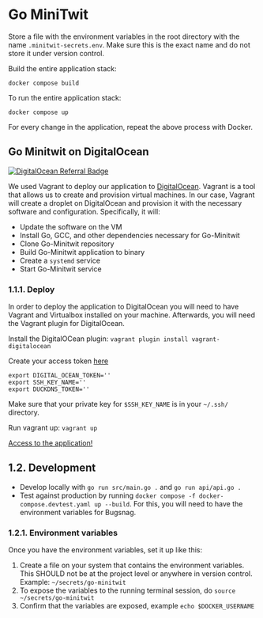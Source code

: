 
# Go MiniTwit

Store a file with the environment variables in the root directory with the name 
`.minitwit-secrets.env`. 
Make sure this is the exact name and do not store it under version control.

Build the entire application stack:
```
docker compose build
```

To run the entire application stack:
```
docker compose up
```

For every change in the application, repeat the above process with Docker.

## Go Minitwit on DigitalOcean
[![DigitalOcean Referral Badge](https://web-platforms.sfo2.digitaloceanspaces.com/WWW/Badge%203.svg)](https://www.digitalocean.com/?refcode=7cb197c4e0cb&utm_campaign=Referral_Invite&utm_medium=Referral_Program&utm_source=badge)

We used Vagrant to deploy our application to [DigitalOcean](https://www.digitalocean.com/). Vagrant is a tool that allows us to create and provision virtual machines.
In our case, Vagrant will create a droplet on DigitalOcean and provision it with the necessary software and configuration.
Specifically, it will:
- Update the software on the VM
- Install Go, GCC, and other dependencies necessary for Go-Minitwit
- Clone Go-Minitwit repository
- Build Go-Minitwit application to binary
- Create a `systemd` service
- Start Go-Minitwit service

### 1.1.1. Deploy

In order to deploy the application to DigitalOcean you will need to have Vagrant and Virtualbox installed on your machine. Afterwards, you will need the Vagrant plugin for DigitalOcean.

Install the DigitalOCean plugin: `vagrant plugin install vagrant-digitalocean`

Create your access token [here](https://cloud.digitalocean.com/account/api/tokens)

```shell
export DIGITAL_OCEAN_TOKEN=''
export SSH_KEY_NAME=''
export DUCKDNS_TOKEN=''
```

Make sure that your private key for `$SSH_KEY_NAME` is in your `~/.ssh/` directory.

Run vagrant up:
`vagrant up`

[Access to the application!](http://go-minitwit.duckdns.org)



## 1.2. Development

- Develop locally with `go run src/main.go .` and `go run api/api.go .`
- Test against production by running `docker compose -f docker-compose.devtest.yaml up --build`. For this, you will need to have the environment variables for Bugsnag.

### 1.2.1. Environment variables

Once you have the environment variables, set it up like this:

1. Create a file on your system that contains the environment variables. This SHOULD not be at the project level or anywhere in version control. Example: `~/secrets/go-minitwit`
2. To expose the variables to the running terminal session, do `source ~/secrets/go-minitwit`
3. Confirm that the variables are exposed, example `echo $DOCKER_USERNAME`
